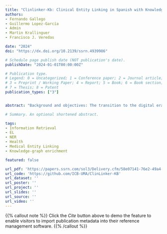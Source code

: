 ```yaml
---
title: "Clinlinker-Kb: Clinical Entity Linking in Spanish with Knowledge-Graph Enhanced Biencoders"
authors:
- Fernando Gallego
- Guillermo Lopez-García
- Admin
- Martin Krallinguer
- Francisco J. Veredas

date: "2024"
doi: "https://dx.doi.org/10.2139/ssrn.4939986"

# Schedule page publish date (NOT publication's date).
publishDate: "2024-01-01T00:00:00Z"

# Publication type.
# Legend: 0 = Uncategorized; 1 = Conference paper; 2 = Journal article;
# 3 = Preprint / Working Paper; 4 = Report; 5 = Book; 6 = Book section;
# 7 = Thesis; 8 = Patent
publication_types: ["3"]


abstract: "Background and objectives: The transition to the digital era has driven significant advancements across various sectors, including healthcare, through the implementation of electronic health records. These records contain valuable information, necessitating the development of techniques to extract and utilize these data. Natural language processing (NLP) has made considerable progress in this area, particularly in named entity recognition and medical entity linking (MEL). MEL techniques facilitate the linking or harmonization of identified entities to standardized vocabularies and knowledge bases like the Unified Medical Language System (UMLS) or SNOMED-CT. Previous studies proposed the ClinLinker tool for effective MEL in Spanish using in-domain adapted language models trained with a contrastive-learning strategy. This study aims to analyze the impact of different strategies to enhance ClinLinker’s candidate generation stage by leveraging UMLS’s graph structure, resulting in an enriched model named ClinLinker-KB.Methods: The ClinLinker pipeline initially involved a candidate-retrieval bi-encoder for concept candidate generation, followed by a candidate-reranking cross-encoder. In this study, various strategies to enrich the candidate generation stage of ClinLinker were explored by utilizing the graph structure of UMLS. The enriched model, ClinLinker-KB, was evaluated on three MEL tasks with medical corpora in Spanish: DisTEMIST, MedProcNER, and SympTEMIST. The performance was measured using top-200-accuracy values. In addition, the use of cross-encoders based on the ClinLinker-KB output was analyzed for efficient reordering of the obtained candidate concepts.Results: ClinLinker-KB demonstrated promising results, surpassing the state-of-the-art in the three analyzed MEL tasks. The model achieved the highest top-200-accuracy values of 0.912 for DisTEMIST, 0.943 for MedProcNER, and 0.969 for SympTEMIST. These results indicate that ClinLinker-KB effectively optimizes the candidate-retrieval phase for MEL, transforming the entity normalization challenge into a simpler candidate-reranking task with a reduced number of candidates.Conclusion: The enriched ClinLinker-KB model shows significant improvements in MEL performance over previous methods, achieving state-of-the-art results in Spanish medical corpora tasks. The approach of leveraging the UMLS graph structure for candidate generation proves to be effective. Additionally, the proposed methodology can be easily transferred to other languages supported by UMLS ontology, highlighting its potential for broader applicability in multilingual contexts."

# Summary. An optional shortened abstract.

tags:
- Information Retrieval
- EL 
- NER
- Health
- Medical Entity Linking
- Knowledge-graph enrichment

featured: false

url_pdf: 'https://papers.ssrn.com/sol3/Delivery.cfm/58e07141-76e2-49a4-b483-61d0270de393-MECA.pdf?abstractid=4939986&mirid=1'
url_code: 'https://github.com/ICB-UMA/ClinLinker-KB'
url_dataset: ''
url_poster: ''
url_project: ''
url_slides: ''
url_source: ''
url_video: ''
---
```

{{% callout note %}}
Click the _Cite_ button above to demo the feature to enable visitors to import publication metadata into their reference management software.
{{% /callout %}}                        